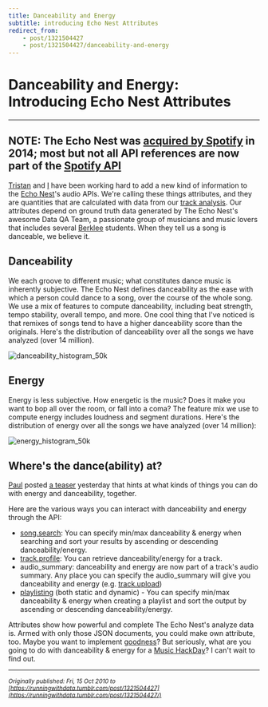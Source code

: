```yaml
---
title: Danceability and Energy
subtitle: introducing Echo Nest Attributes
redirect_from:
    - post/1321504427
    - post/1321504427/danceability-and-energy
---
```


# Danceability and Energy: Introducing Echo Nest Attributes

---
**NOTE**: The Echo Nest was [acquired by Spotify](https://techcrunch.com/2014/03/07/spotify-echo-nest-100m/) in 2014; most but not all API references are now part of the [Spotify API](https://developer.spotify.com/documentation/web-api/reference/#endpoint-get-audio-analysis)  
---

[Tristan](http://web.media.mit.edu/~tristan/) and [I](http://www.twitter.com/jsundram) have been working hard to add a new kind of information to the [Echo Nest](https://en.wikipedia.org/wiki/The_Echo_Nest)'s audio APIs. We're calling these things attributes, and they are quantities that are calculated with data from our [track analysis](https://developer.spotify.com/console/get-audio-analysis-track/). Our attributes depend on ground truth data generated by The Echo Nest's awesome Data QA Team, a passionate group of musicians and music lovers that includes several [Berklee](http://www.berklee.edu/about/) students. When they tell us a song is danceable, we believe it.

## Danceability

We each groove to different music; what constitutes dance music is inherently subjective. The Echo Nest defines danceability as the ease with which a person could dance to a song, over the course of the whole song. We use a mix of features to compute danceability, including beat strength, tempo stability, overall tempo, and more. One cool thing that I've noticed is that remixes of songs tend to have a higher danceability score than the originals.  Here's the distribution of danceability over all the songs we have analyzed (over 14 million).

![danceability_histogram_50k](https://user-images.githubusercontent.com/150536/128730959-c5152e99-10cf-40b6-8054-5d9f566bc0ae.png)

## Energy

Energy is less subjective. How energetic is the music? Does it make you want to bop all over the room, or fall into a coma? The feature mix we use to compute energy includes loudness and segment durations. Here's the distribution of energy over all the songs we have analyzed (over 14 million):  

![energy_histogram_50k](https://user-images.githubusercontent.com/150536/128730961-ee994337-9792-40e6-84eb-c36ff794c994.png)

## Where's the dance(ability) at?

[Paul](https://twitter.com/plamere) posted [a teaser](http://musicmachinery.com/2010/10/14/energy-danceability/) yesterday that hints at what kinds of things you can do with energy and danceability, together.  

Here are the various ways you can interact with danceability and energy through the API: 
* [song.search](http://developer.echonest.com/docs/v4/song.html#search"): You can specify min/max danceability &amp; energy when searching and sort your results by ascending or descending danceability/energy.
* [track.profile](http://developer.echonest.com/docs/v4/track.html#profile): You can retrieve danceability/energy for a track.
* audio_summary: danceability and energy are now part of a track's audio summary.  Any place you can specify the audio_summary will give you danceability and energy (e.g. [track.upload](http://developer.echonest.com/docs/v4/track.html#upload))
* [playlisting](http://developer.echonest.com/docs/v4/playlist.html#playlist-api-methods) (both static and dynamic) - You can specify min/max danceability &amp; energy when creating a playlist  and sort the output by ascending or descending danceability/energy.

Attributes show how powerful and complete The Echo Nest's analyze data is. Armed with only those JSON documents, you could make own attribute, too. Maybe you want to implement [goodness](http://blog.echonest.com/post/91934467/the-echo-nest-goodness-api)? But seriously, what are you going to do with danceability &amp; energy for a [Music HackDay](http://new.musichackday.org/)? I can't wait to find out.


---
*<sub>Originally published: Fri, 15 Oct 2010 to [https://runningwithdata.tumblr.com/post/1321504427](https://runningwithdata.tumblr.com/post/1321504427/)</sub>*

